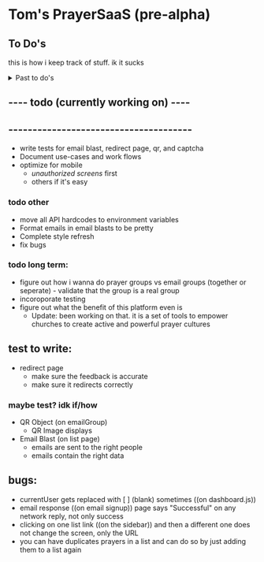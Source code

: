 # Tom's PrayerSaaS (pre-alpha)

## To Do's
this is how i keep track of stuff.  ik it sucks

<details >
<summary>Past to do's</summary>

### todo pre 5/27
- prayer GETall GETone GETme PUT
- group GET PUT

### todo 5/27
- move groups to bottom of sidebar
- layout prayer cards like google keep
- 'add prayer' as a button w/ popup 
    
### todo 6/14 (and other dates before)
- refactor app into more disconnected components

- research routing
    - set up an individual page for prayers using rounting

- distinguish 'data for this user' from 'all data'
    - API: get prayers by group 
    - API: user object (prayers, groups)


### todo 6/15 
- refactor Dashboard into more components
    - seperate add prayer button into its own thing
    - seperate {user}'s prayers into its own thing

- set up more routing    https://reactrouter.com/web/guides/quick-start 
    - make myPrayers and individualPrayers replace the current area that add a prayer and {user}'s prayers occupy


### todo july
- create static URL pages that can un-authorized accept prayers to a specific destination.  Make this url the destination of ^
        - something like /addPrayerTo/group/:id
            - only load page successfully if :id is valid
                - create a new endpoint for unvalidated people to submit a groupid to see if its real and accepts unauthorized
        - create a new API endpoint that can unauthorized check if a group accpets unauthorized requests
            - i need to refactor all of prayer to have fields like 
                - source
                - prayerGroupID
                - fullName
            - prayergroups need fields
                - accepts_unauthorized_requests

- blast a list to an email group
    - create a 'email groups' tab on sidebar to view all the groups infos


- create a QR code to accept prayers into a group
    - use this npm: https://www.npmjs.com/package/react-qrcode-logo 
    - create a microservice that lets you create QR codes and choose what to link them to and change what they link to
        -   have a dynamo table of key/destination pairs where key is the URL generated for the QR (and the value of the code)
            and the destination is where you are redirected todo
    
    
- captcha 



### todo july
- add captcha to accept prayer (currently just on email signup)


</details> 
<!-- End of "Past to do's dropdown" -->





##  ---- todo (currently working on)  ----
##  --------------------------------------
- write tests for email blast, redirect page, qr, and captcha
- Document use-cases and work flows
- optimize for mobile 
    -  *unauthorized screens* first
    - others if it's easy 



### todo other 
- move all API hardcodes to environment variables
- Format emails in email blasts to be pretty 
- Complete style refresh
- fix bugs

### todo long term: 
- figure out how i wanna do prayer groups vs email groups (together or seperate)
        - validate that the group is a real group
- incoroporate testing
- figure out what the benefit of this platform even is
    - Update: been working on that.  it is a set of tools to empower churches to create active and powerful prayer cultures



## test to write:      

- redirect page
    - make sure the feedback is accurate
    - make sure it redirects correctly


### maybe test? idk if/how
- QR Object (on emailGroup)
    - QR Image displays
- Email Blast (on list page)
    - emails are sent to the right people
    - emails contain the right data





## bugs: 
   - currentUser gets replaced with [ ] (blank) sometimes ((on dashboard.js))
   - email response ((on email signup)) page says "Successful" on any network reply, not only success
   - clicking on one list link ((on the sidebar)) and then a different one does not change the screen, only the URL
   - you can have duplicates prayers in a list and can do so by just adding them to a list again 




